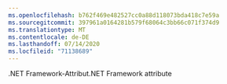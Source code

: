 ```yaml
---
ms.openlocfilehash: b762f469e482527cc0a88d118073bda418c7e59a
ms.sourcegitcommit: 397961a0164281b579f68064c3bb66c071f374d9
ms.translationtype: MT
ms.contentlocale: de-DE
ms.lasthandoff: 07/14/2020
ms.locfileid: "71138689"
---
```

<span data-ttu-id="78bae-101">.NET Framework-Attribut</span><span class="sxs-lookup"><span data-stu-id="78bae-101">.NET Framework attribute</span></span>